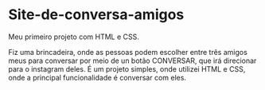 # Site-de-conversa-amigos
Meu primeiro projeto com HTML e CSS.

Fiz uma brincadeira, onde as pessoas podem escolher entre três amigos meus para conversar por meio de un botão CONVERSAR, que irá direcionar para o instagram deles.
É um projeto simples, onde utilizei HTML e CSS, onde a principal funcionalidade é conversar com eles.
